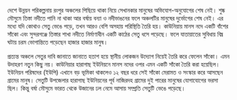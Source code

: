 দেশে উন্নয়ন পরিকল্পনায় রংপুর অঞ্চলের পিছিয়ে থাকা নিয়ে সেখানকার মানুষের অভিযোগ-অনুযোগের শেষ নেই। শুষ্ক মৌসুমে তিস্তা নদীতে পানি না থাকা আর বর্ষায় বন্যা ও নদীভাঙনের ফলে অঞ্চলটির মানুষের দুর্ভোগের শেষ নেই। এর মধ্যে যদি কোথাও সেতু ভেঙে পড়ে, তখন আরও বেশি অসহায় পরিস্থিতি তৈরি হয়। কাউনিয়ায় মানস নদে একটি বাঁশের সাঁকো এবং সুন্দরগঞ্জে তিস্তার শাখা নদীতে নির্মাণাধীন একটি কাঠের সেতু ধসে পড়েছে। ফলে যাতায়াতের সুবিধায় বিঘ্ন ঘটায় চরম ভোগান্তিতে পড়েছেন হাজার হাজার মানুষ।

প্রত্যন্ত অঞ্চলে সেতুর দাবি জানাতে জানাতে হতাশ হয়ে স্থানীয় লোকজন উদ্যোগ নিয়েই তৈরি করে ফেলেন সাঁকো। এমন উদাহরণ নতুন কিছু নয়। কাউনিয়ার হারাগাছ ইউনিয়নে মানস নদের ওপর এমন একটি সাঁকো তৈরি করা হয়েছিল। ইউনিয়ন পরিষদের (ইউপি) এখানে বড় ভূমিকা থাকলেও ১২ বছর ধরে সেই সাঁকো মেরামত ও সংস্কার করে আসছেন গ্রামের মানুষ। সেতুটি উপজেলার হারাগাছ ইউনিয়নের পূর্ব নাজিরদহ গ্রামের দুই পারের মানুষের যোগাযোগের ভরসা ছিল। কিন্তু বর্ষা মৌসুমে ভারত থেকে উজানের ঢল নেমে আসায় সম্প্রতি সেতুটি ভেঙে পড়েছে।
